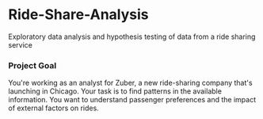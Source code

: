 # Ride-Share-Analysis
Exploratory data analysis and hypothesis testing of data from a ride sharing service

### Project Goal
You're working as an analyst for Zuber, a new ride-sharing company that's launching in Chicago. Your task is to find patterns in the available information. You want to understand passenger preferences and the impact of external factors on rides.
